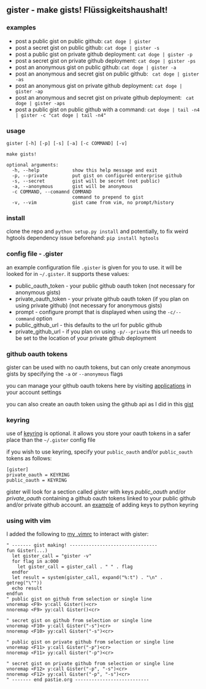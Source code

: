 ## gister - make gists! Flüssigkeitshaushalt!

### examples
* post a public gist on public github:
`cat doge | gister`
* post a secret gist on public github:
`cat doge | gister -s`
* post a public gist on private github deployment:
`cat doge | gister -p`
* post a secret gist on private github deployment:
`cat doge | gister -ps`
* post an anonymous gist on public github:
`cat doge | gister -a`
* post an anonymous and secret gist on public github:
` cat doge | gister -as`
* post an anonymous gist on private github deployment:
`cat doge | gister -ap`
* post an anonymous and secret gist on private github deployment:
` cat doge | gister -aps`
* post a public gist on public github with a command:
`cat doge | tail -n4 | gister -c "cat doge | tail -n4"`

### usage
    gister [-h] [-p] [-s] [-a] [-c COMMAND] [-v]

    make gists!

    optional arguments:
      -h, --help            show this help message and exit
      -p, --private         put gist on configured enterprise github
      -s, --secret          gist will be secret (not public)
      -a, --anonymous       gist will be anonymous
      -c COMMAND, --comamnd COMMAND
                            command to prepend to gist
      -v, --vim             gist came from vim, no prompt/history

### install
clone the repo and `python setup.py install`
and potentially, to fix weird hgtools dependency issue beforehand: `pip install hgtools`

### config file - .gister
an example configuration file `.gister` is given for you to use. it will be looked for in `~/.gister`. it supports these values:

* public\_oauth\_token - your public github oauth token (not necessary for anonymous gists)
* private\_oauth\_token - your private github oauth token (if you plan on using private github) (not necessary for anonymous gists)
* prompt - configure prompt that is displayed when using the `-c/--command` option
* public\_github\_url - this defaults to the url for public github
* private\_github\_url - if you plan on using `-p/--private` this url needs to be set to the location of your private github deployment

### github oauth tokens
gister can be used with no oauth tokens, but can only create anonymous gists by specifying the `-a` or `--anonymous` flags

you can manage your github oauth tokens here by visiting [applications](https://github.com/settings/applications) in your account settings

you can also create an oauth token using the github api as I did in this [gist](http://gist.github.com/4482201)

### keyring
use of [keyring](http://pypi.python.org/pypi/keyring) is optional. it allows you store your oauth tokens in a safer place than the `~/.gister` config file

if you wish to use keyring, specify your `public_oauth` and/or `public_oauth` tokens as follows:
```
[gister]
private_oauth = KEYRING
public_oauth = KEYRING
```

gister will look for a section called *gister* with keys *public_oauth* and/or *private_oauth* containing a github oauth tokens linked to your public github and/or private github account. an [example](https://gist.github.com/4481060) of adding keys to python keyring

### using with vim
I added the following to [my .vimrc](http://github.com/tr3buchet/conf/blob/master/.vimrc) to interact with gister:

    " ------- gist making! --------------------------------
    fun Gister(...)
      let gister_call = "gister -v"
      for flag in a:000
        let gister_call = gister_call . " " . flag
      endfor
      let result = system(gister_call, expand("%:t") . "\n" . getreg("\""))
      echo result
    endfun
    " public gist on github from selection or single line
    vnoremap <F9> y:call Gister()<cr>
    nnoremap <F9> yy:call Gister()<cr>

    " secret gist on github from selection or single line
    vnoremap <F10> y:call Gister("-s")<cr>
    nnoremap <F10> yy:call Gister("-s")<cr>

    " public gist on private github from selection or single line
    vnoremap <F11> y:call Gister("-p")<cr>
    nnoremap <F11> yy:call Gister("-p")<cr>

    " secret gist on private github from selection or single line
    vnoremap <F12> y:call Gister("-p", "-s")<cr>
    nnoremap <F12> yy:call Gister("-p", "-s")<cr>
    " ------- end pastie.org ---------------------------
